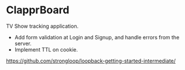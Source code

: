 # ClapprBoard

TV Show tracking application.

- Add form validation at Login and Signup, and handle errors from the server.
- Implement TTL on cookie.

https://github.com/strongloop/loopback-getting-started-intermediate/
